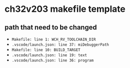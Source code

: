 # ch32v203 makefile template

## path that need to be changed
- `Makefile: line 1: WCH_RV_TOOLCHAIN_DIR`
- `.vscode/launch.json: line 37: miDebuggerPath`
- `Makefile: line 10: BUILD_TARGET`
- `.vscode/launch.json: line 19: text`
- `.vscode/launch.json: line 36: program`

